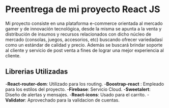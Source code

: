 # Preentrega de mi proyecto React JS

Mi proyecto consiste en una plataforma e-commerce orientada al mercado gamer y de innovación tecnológica, desde la misma se apunta a la venta y distribución de insumos y recursos relacionados con dicho núcleo de mercado (consolas, juegos, accesorios, etc) buscando ofrecer variedadasí como un estándar de calidad y precio. Además se buscará brindar soporte al cliente y servicio de post venta a fines de lograr una mejor experiencia al cliente.

## Librerias Utilizadas

-**React-router-dom**: Utilizado para los routing.
-**Boostrap-react** : Empleado para los estilos del proyecto.
-**Firebase**: Servicio Cloud.
-**Sweetalert**: Diseño de alertas y mensajes.
-**React-icons**: Usado para el carrito.
-**Validator**: Aprovechado para la validacion de cuentas.